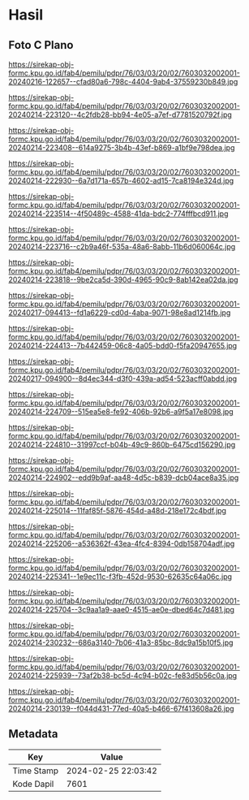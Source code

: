 # Hasil

## Foto C Plano

https://sirekap-obj-formc.kpu.go.id/fab4/pemilu/pdpr/76/03/03/20/02/7603032002001-20240216-122657--cfad80a6-798c-4404-9ab4-37559230b849.jpg

https://sirekap-obj-formc.kpu.go.id/fab4/pemilu/pdpr/76/03/03/20/02/7603032002001-20240214-223120--4c2fdb28-bb94-4e05-a7ef-d7781520792f.jpg

https://sirekap-obj-formc.kpu.go.id/fab4/pemilu/pdpr/76/03/03/20/02/7603032002001-20240214-223408--614a9275-3b4b-43ef-b869-a1bf9e798dea.jpg

https://sirekap-obj-formc.kpu.go.id/fab4/pemilu/pdpr/76/03/03/20/02/7603032002001-20240214-222930--6a7d171a-657b-4602-ad15-7ca8194e324d.jpg

https://sirekap-obj-formc.kpu.go.id/fab4/pemilu/pdpr/76/03/03/20/02/7603032002001-20240214-223514--4f50489c-4588-41da-bdc2-774fffbcd911.jpg

https://sirekap-obj-formc.kpu.go.id/fab4/pemilu/pdpr/76/03/03/20/02/7603032002001-20240214-223716--c2b9a46f-535a-48a6-8abb-11b6d060064c.jpg

https://sirekap-obj-formc.kpu.go.id/fab4/pemilu/pdpr/76/03/03/20/02/7603032002001-20240214-223818--9be2ca5d-390d-4965-90c9-8ab142ea02da.jpg

https://sirekap-obj-formc.kpu.go.id/fab4/pemilu/pdpr/76/03/03/20/02/7603032002001-20240217-094413--fd1a6229-cd0d-4aba-9071-98e8ad1214fb.jpg

https://sirekap-obj-formc.kpu.go.id/fab4/pemilu/pdpr/76/03/03/20/02/7603032002001-20240214-224413--7b442459-06c8-4a05-bdd0-f5fa20947655.jpg

https://sirekap-obj-formc.kpu.go.id/fab4/pemilu/pdpr/76/03/03/20/02/7603032002001-20240217-094900--8d4ec344-d3f0-439a-ad54-523acff0abdd.jpg

https://sirekap-obj-formc.kpu.go.id/fab4/pemilu/pdpr/76/03/03/20/02/7603032002001-20240214-224709--515ea5e8-fe92-406b-92b6-a9f5a17e8098.jpg

https://sirekap-obj-formc.kpu.go.id/fab4/pemilu/pdpr/76/03/03/20/02/7603032002001-20240214-224810--31997ccf-b04b-49c9-860b-6475cd156290.jpg

https://sirekap-obj-formc.kpu.go.id/fab4/pemilu/pdpr/76/03/03/20/02/7603032002001-20240214-224902--edd9b9af-aa48-4d5c-b839-dcb04ace8a35.jpg

https://sirekap-obj-formc.kpu.go.id/fab4/pemilu/pdpr/76/03/03/20/02/7603032002001-20240214-225014--11faf85f-5876-454d-a48d-218e172c4bdf.jpg

https://sirekap-obj-formc.kpu.go.id/fab4/pemilu/pdpr/76/03/03/20/02/7603032002001-20240214-225206--a536362f-43ea-4fc4-8394-0db158704adf.jpg

https://sirekap-obj-formc.kpu.go.id/fab4/pemilu/pdpr/76/03/03/20/02/7603032002001-20240214-225341--1e9ec11c-f3fb-452d-9530-62635c64a06c.jpg

https://sirekap-obj-formc.kpu.go.id/fab4/pemilu/pdpr/76/03/03/20/02/7603032002001-20240214-225704--3c9aa1a9-aae0-4515-ae0e-dbed64c7d481.jpg

https://sirekap-obj-formc.kpu.go.id/fab4/pemilu/pdpr/76/03/03/20/02/7603032002001-20240214-230232--686a3140-7b06-41a3-85bc-8dc9a15b10f5.jpg

https://sirekap-obj-formc.kpu.go.id/fab4/pemilu/pdpr/76/03/03/20/02/7603032002001-20240214-225939--73af2b38-bc5d-4c94-b02c-fe83d5b56c0a.jpg

https://sirekap-obj-formc.kpu.go.id/fab4/pemilu/pdpr/76/03/03/20/02/7603032002001-20240214-230139--f044d431-77ed-40a5-b466-67f413608a26.jpg


## Metadata

| Key        | Value               |
| ---------- | ------------------- |
| Time Stamp | 2024-02-25 22:03:42 |
| Kode Dapil | 7601                |



